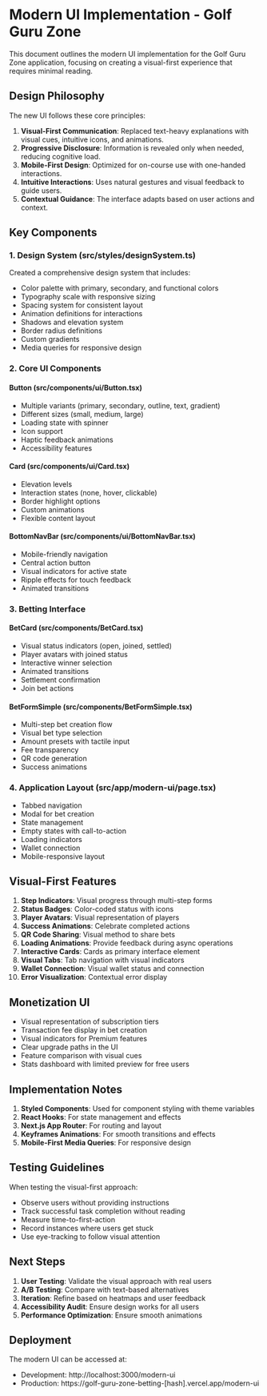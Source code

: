 # Modern UI Implementation - Golf Guru Zone

This document outlines the modern UI implementation for the Golf Guru Zone application, focusing on creating a visual-first experience that requires minimal reading.

## Design Philosophy

The new UI follows these core principles:

1. **Visual-First Communication**: Replaced text-heavy explanations with visual cues, intuitive icons, and animations.
2. **Progressive Disclosure**: Information is revealed only when needed, reducing cognitive load.
3. **Mobile-First Design**: Optimized for on-course use with one-handed interactions.
4. **Intuitive Interactions**: Uses natural gestures and visual feedback to guide users.
5. **Contextual Guidance**: The interface adapts based on user actions and context.

## Key Components

### 1. Design System (src/styles/designSystem.ts)

Created a comprehensive design system that includes:
- Color palette with primary, secondary, and functional colors
- Typography scale with responsive sizing
- Spacing system for consistent layout
- Animation definitions for interactions
- Shadows and elevation system
- Border radius definitions
- Custom gradients
- Media queries for responsive design

### 2. Core UI Components

#### Button (src/components/ui/Button.tsx)
- Multiple variants (primary, secondary, outline, text, gradient)
- Different sizes (small, medium, large)
- Loading state with spinner
- Icon support
- Haptic feedback animations
- Accessibility features

#### Card (src/components/ui/Card.tsx)
- Elevation levels
- Interaction states (none, hover, clickable)
- Border highlight options
- Custom animations
- Flexible content layout

#### BottomNavBar (src/components/ui/BottomNavBar.tsx)
- Mobile-friendly navigation
- Central action button
- Visual indicators for active state
- Ripple effects for touch feedback
- Animated transitions

### 3. Betting Interface

#### BetCard (src/components/BetCard.tsx)
- Visual status indicators (open, joined, settled)
- Player avatars with joined status
- Interactive winner selection
- Animated transitions
- Settlement confirmation
- Join bet actions

#### BetFormSimple (src/components/BetFormSimple.tsx)
- Multi-step bet creation flow
- Visual bet type selection
- Amount presets with tactile input
- Fee transparency
- QR code generation
- Success animations

### 4. Application Layout (src/app/modern-ui/page.tsx)

- Tabbed navigation
- Modal for bet creation
- State management
- Empty states with call-to-action
- Loading indicators
- Wallet connection
- Mobile-responsive layout

## Visual-First Features

1. **Step Indicators**: Visual progress through multi-step forms
2. **Status Badges**: Color-coded status with icons
3. **Player Avatars**: Visual representation of players
4. **Success Animations**: Celebrate completed actions
5. **QR Code Sharing**: Visual method to share bets
6. **Loading Animations**: Provide feedback during async operations
7. **Interactive Cards**: Cards as primary interface element
8. **Visual Tabs**: Tab navigation with visual indicators
9. **Wallet Connection**: Visual wallet status and connection
10. **Error Visualization**: Contextual error display

## Monetization UI

- Visual representation of subscription tiers
- Transaction fee display in bet creation
- Visual indicators for Premium features
- Clear upgrade paths in the UI
- Feature comparison with visual cues
- Stats dashboard with limited preview for free users

## Implementation Notes

1. **Styled Components**: Used for component styling with theme variables
2. **React Hooks**: For state management and effects
3. **Next.js App Router**: For routing and layout
4. **Keyframes Animations**: For smooth transitions and effects
5. **Mobile-First Media Queries**: For responsive design

## Testing Guidelines

When testing the visual-first approach:
- Observe users without providing instructions
- Track successful task completion without reading
- Measure time-to-first-action
- Record instances where users get stuck
- Use eye-tracking to follow visual attention

## Next Steps

1. **User Testing**: Validate the visual approach with real users
2. **A/B Testing**: Compare with text-based alternatives
3. **Iteration**: Refine based on heatmaps and user feedback
4. **Accessibility Audit**: Ensure design works for all users
5. **Performance Optimization**: Ensure smooth animations

## Deployment

The modern UI can be accessed at:
- Development: http://localhost:3000/modern-ui
- Production: https://golf-guru-zone-betting-[hash].vercel.app/modern-ui 